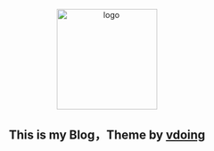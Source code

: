<p align="center"><a href="#" target="_blank" rel="noopener noreferrer"><img width="180" src="https://cdn.jsdelivr.net/gh/xugaoyi/image_store/blog/20200409124835.png" alt="logo"></a></p>


<h2 align="center">This is my Blog，Theme by <a href="https://github.com/xugaoyi/vuepress-theme-vdoing" target="_blank" rel="noopener noreferrer">vdoing</a></h2>

